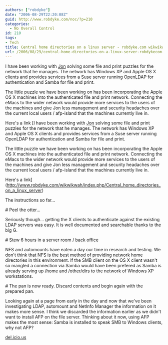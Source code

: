 ```yaml
---
authors: ["robdyke"]
date: "2006-08-29T22:20:08Z"
guid: http://www.robdyke.com/noc/?p=210
categories:
  - No Overall Control
id: 210
tags:
- Tech
title: Central home directories on a linux server - robdyke.com wikwikwah
url: /2006/08/29/central-home-directories-on-a-linux-server-robdykecom-wikwikwah/
---
```

I have been working with [Jon](http://www.catburglary.net) solving some file and print puzzles for the network that he manages. The network has Windows XP and Apple OS X clients and provides services from a Suse server running OpenLDAP for authentication and Samba for file and print.

The little puzzle we have been working on has been incorporating the Apple OS X machines into the authenticated file and print network. Connecting the eMacs to the wider network would provide more services to the users of the machines and give Jon less management and security headaches over the current local users / afp-island that the machines currently live in.

Here's a link [I have been working with [Jon](http://www.catburglary.net) solving some file and print puzzles for the network that he manages. The network has Windows XP and Apple OS X clients and provides services from a Suse server running OpenLDAP for authentication and Samba for file and print.

The little puzzle we have been working on has been incorporating the Apple OS X machines into the authenticated file and print network. Connecting the eMacs to the wider network would provide more services to the users of the machines and give Jon less management and security headaches over the current local users / afp-island that the machines currently live in.

Here's a link](http://www.robdyke.com/wikwikwah/index.php/Central_home_directories_on_a_linux_server) 

The instructions so far...

\# Peel the otter...

Seriously though... getting the X clients to authenticate against the existing LDAP servers was easy. It is well documented and searchable thanks to the big G.

\# Stew 6 hours in a server room / back office

NFS and automounts have eaten a day our time in research and testing. We don't think that NFS is the best method of providing network home directories in this environment. If the SMB client on the OS X client wasn't so mangled a connection via Samba would have been prefered as Samba is already serving up /home and /other/dirs to the network of Windows XP workstations.

\# The pan is now ready. Discard contents and begin again with the prepared pan.

Looking again at a page from early in the day and now that we've been investigating LDAP, automount and NetInfo Manager the information on it makes more sense. I think we discarded the information earlier as we didn't want to install AFP on the file server. Thinking about it now, using AFP makes the most sense: Samba is installed to speak SMB to Windows clients, why not AFP?

[del.icio.us](http://del.icio.us/robd/osx%2Bafp)